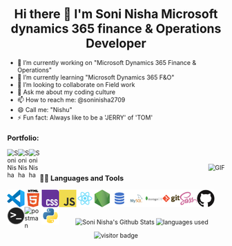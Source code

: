<h1 align='center'> Hi there 👋 I'm Soni Nisha Microsoft dynamics 365 finance & Operations Developer</h1>

<!--**soninisha2709/soninisha2709** is a ✨ _special_ ✨ repository because its `README.md` (this file) appears on your GitHub profile.

Here are some ideas to get you started:-->

- 🔭 I’m currently working on "Microsoft Dynamics 365 Finance & Operations"
- 🌱 I’m currently learning "Microsoft Dynamics 365 F&O"
- 👯 I’m looking to collaborate on Field work
- 💬 Ask me about my coding culture 
- 📫 How to reach me: @soninisha2709
- 😄 Call me: "Nishu"
- ⚡ Fun fact: Always like to be a 'JERRY' of 'TOM'

<h3> Portfolio:</h3>
<a href="https://www.linkedin.com/in/nisha-soni-40155a1ab">
  <img align="left" alt="Soni Nisha" width="25px" src="https://cdn.jsdelivr.net/npm/simple-icons@v3/icons/linkedin.svg" />
</a>
<a href="https://www.instagram.com/soninisha2709">
  <img align="left" alt="Soni Nisha" width="25px" src="https://cdn.jsdelivr.net/npm/simple-icons@v3/icons/instagram.svg" />
</a>
<a href="https://www.facebook.com/profile.php?id=100012331862804">
  <img  align="left" alt="Soni Nisha" width="25px" src="https://cdn.jsdelivr.net/npm/simple-icons@v3/icons/facebook.svg"/>
</a>
<br />
<br />
  <img align="right" alt="GIF" src="https://media.giphy.com/media/836HiJc7pgzy8iNXCn/giphy.gif" />
  
 <h3>👨‍💻 Languages and Tools</h3>

<img align="left" alt="Visual Studio Code" width="40px" src="https://raw.githubusercontent.com/github/explore/80688e429a7d4ef2fca1e82350fe8e3517d3494d/topics/visual-studio-code/visual-studio-code.png" />
<img align="left" alt="HTML5" width="40px" src="https://raw.githubusercontent.com/github/explore/80688e429a7d4ef2fca1e82350fe8e3517d3494d/topics/html/html.png" />
<img align="left" alt="CSS3" width="40px" src="https://raw.githubusercontent.com/github/explore/80688e429a7d4ef2fca1e82350fe8e3517d3494d/topics/css/css.png" />
<img align="left" alt="JavaScript" width="40px" src="https://raw.githubusercontent.com/github/explore/80688e429a7d4ef2fca1e82350fe8e3517d3494d/topics/javascript/javascript.png" />
<img align="left" alt="React" width="40px" src="https://raw.githubusercontent.com/github/explore/80688e429a7d4ef2fca1e82350fe8e3517d3494d/topics/react/react.png" />
<!--<img align="left" alt="Gatsby" width="26px" src="https://raw.githubusercontent.com/github/explore/e94815998e4e0713912fed477a1f346ec04c3da2/topics/gatsby/gatsby.png" />
<img align="left" alt="GraphQL" width="26px" src="https://raw.githubusercontent.com/github/explore/80688e429a7d4ef2fca1e82350fe8e3517d3494d/topics/graphql/graphql.png" />-->
<img align="left" alt="Node.js" width="40px" src="https://raw.githubusercontent.com/github/explore/80688e429a7d4ef2fca1e82350fe8e3517d3494d/topics/nodejs/nodejs.png" />
<!--<img align="left" alt="Deno" width="26px" src="https://raw.githubusercontent.com/github/explore/361e2821e2dea67711cde99c9c40ed357061cf27/topics/deno/deno.png" />-->
<img align="left" alt="SQL" width="40px" src="https://raw.githubusercontent.com/github/explore/80688e429a7d4ef2fca1e82350fe8e3517d3494d/topics/sql/sql.png" />
<img align="left" alt="MySQL" width="40px" src="https://raw.githubusercontent.com/github/explore/80688e429a7d4ef2fca1e82350fe8e3517d3494d/topics/mysql/mysql.png" />
<img align="left" alt="MongoDB" width="40px" src="https://raw.githubusercontent.com/github/explore/80688e429a7d4ef2fca1e82350fe8e3517d3494d/topics/mongodb/mongodb.png" />
<img align="left" alt="Git" width="40px" src="https://raw.githubusercontent.com/github/explore/80688e429a7d4ef2fca1e82350fe8e3517d3494d/topics/git/git.png" />
<img align="left" alt="Sass" width="40px" src="https://raw.githubusercontent.com/github/explore/80688e429a7d4ef2fca1e82350fe8e3517d3494d/topics/sass/sass.png" />
<img align="left" alt="GitHub" width="40px" src="https://raw.githubusercontent.com/github/explore/78df643247d429f6cc873026c0622819ad797942/topics/github/github.png" />
<img align="left" alt="Terminal" width="40px"  src="https://raw.githubusercontent.com/github/explore/80688e429a7d4ef2fca1e82350fe8e3517d3494d/topics/terminal/terminal.png" /> 
<img align="left" alt="postman" width="40px"  src="https://www.vectorlogo.zone/logos/getpostman/getpostman-icon.svg" />
<img align="left" alt="python" width="40px" src="https://raw.githubusercontent.com/github/explore/80688e429a7d4ef2fca1e82350fe8e3517d3494d/topics/python/python.png">
<br>
<br>
<br>
<p align='center'>
  <img align="center" src="https://github-readme-stats.vercel.app/api?username=soninisha2709&show_icons=true&title_color=fff&icon_color=79ff97&text_color=efefef&bg_color=24292e" alt="Soni Nisha's Github Stats"> 
  <img align="center" src="https://github-readme-stats.vercel.app/api/top-langs/?username=soninisha2709&theme=buefy&layout=compact" alt="languages used">
</p>
<p align='center'>
  <img src="https://visitor-badge.glitch.me/badge?page_id=soninisha2709.soninisha2709" alt="visitor badge"/>
</p><!-- old visitor count-->
<!--<p align="center"> 
  Visitor count<br>
  <img src="https://profile-counter.glitch.me/soninisha2709/count.svg" />
 </p>-->
